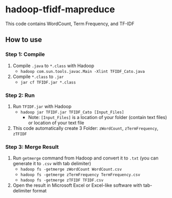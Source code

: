 # hadoop-tfidf-mapreduce

This code contains WordCount, Term Frequency, and TF-IDF

## How to use

### Step 1: Compile

1. Compile `.java` to `*.class` with Hadoop
   - `hadoop com.sun.tools.javac.Main -Xlint TFIDF_Cato.java`
2. Compile `*.class` to `.jar`
   - `jar cf TFIDF.jar *.class`

### Step 2: Run

1. Run `TFIDF.jar` with Hadoop
   - `hadoop jar TFIDF.jar TFIDF_Cato [Input_Files]`
     - Note: `[Input_Files]` is a location of your folder (contain text files) or location of your text file
2. This code automatically create 3 Folder: `zWordCount`, `zTermFrequency`, `zTFIDF`

### Step 3: Merge Result

1. Run `getmerge` command from Hadoop and convert it to `.txt` (you can generate it to `.csv`  with tab delimiter)
   - `hadoop fs -getmerge zWordCount WordCount.csv`
   - `hadoop fs -getmerge zTermFrequency TermFrequency.csv`
   - `hadoop fs -getmerge zTFIDF TFIDF.csv`
2. Open the result in Microsoft Excel or Excel-like software with tab-delimiter format
